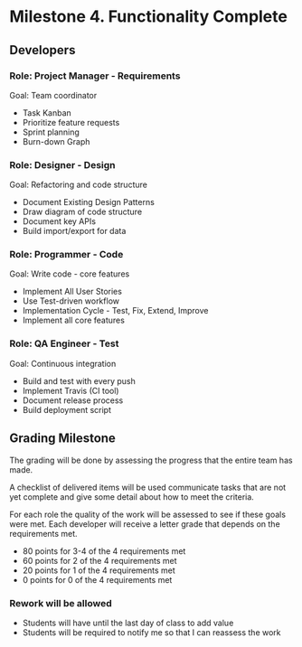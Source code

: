 # Milestone 4. Functionality Complete

## Developers

### Role: Project Manager - Requirements

Goal: Team coordinator

* Task Kanban
* Prioritize feature requests
* Sprint planning
* Burn-down Graph


### Role: Designer - Design

Goal: Refactoring and code structure

* Document Existing Design Patterns
* Draw diagram of code structure
* Document key APIs
* Build import/export for data


### Role: Programmer - Code

Goal: Write code - core features

* Implement All User Stories
* Use Test-driven workflow
* Implementation Cycle - Test, Fix, Extend, Improve
* Implement all core features


### Role: QA Engineer - Test

Goal: Continuous integration

* Build and test with every push
* Implement Travis (CI tool)
* Document release process
* Build deployment script


## Grading Milestone

The grading will be done by assessing the progress that the entire team
has made.

A checklist of delivered items will be used communicate tasks that are 
not yet complete and give some detail about how to meet the criteria.

For each role the quality of the work will be assessed to see if these
goals were met.  Each developer will receive a letter grade that depends
on the requirements met.

* 80 points for 3-4 of the 4 requirements met
* 60 points for 2 of the 4 requirements met
* 20 points for 1 of the 4 requirements met
* 0 points for 0 of the 4 requirements met

### Rework will be allowed 
* Students will have until the last day of class to add value
* Students will be required to notify me so that I can reassess the work

